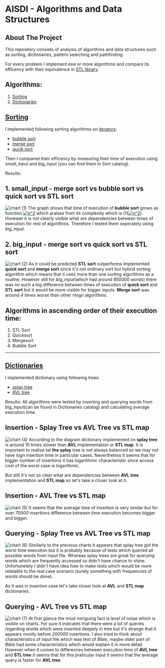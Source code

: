 # AISDI - Algorithms and Data Structures
## About The Project
This repository consists of analysis of algorithms and data structures such as sorting, dictionaries, pattern searching and pathfinding.

For every problem I implement one or more algorithms and compare its efficency with their equivalence in [STL library](https://pl.wikipedia.org/wiki/Standard_Template_Library).

## Algorithms:
1. [Sorting](#sorting)
2. [Dictionaries](#dictionaries)

<!-- Sorting -->
## [Sorting](https://en.wikipedia.org/wiki/Sorting_algorithm)
I implemented following sorting algorithms on [iterators](https://en.wikipedia.org/wiki/Iterator):
* [bubble sort](https://en.wikipedia.org/wiki/Bubble_sort)
* [merge sort](https://en.wikipedia.org/wiki/Merge_sort)
* [qucik sort](https://en.wikipedia.org/wiki/Quicksort)

Then I compared their efficency by measuring their time of execution using *small_input* and *big_input* (you can find them in *Sort* catalog).

Results:

## 1. small_input - merge sort vs bubble sort vs quick sort vs STL sort

![chart (1)](https://user-images.githubusercontent.com/43823276/69915290-aadf0000-144d-11ea-9167-bcad30b861f9.png)
The graph shows that time of execution of **bubble sort** grows as function     <a href="https://www.codecogs.com/eqnedit.php?latex=n^2" target="_blank"><img src="https://latex.codecogs.com/gif.latex?n^2" title="n^2" /></a>
 which araises from its complexity which is O(<a href="https://www.codecogs.com/eqnedit.php?latex=n^2" target="_blank"><img src="https://latex.codecogs.com/gif.latex?n^2" title="n^2" /></a>). Hovewer it is not clearly visible what are dependencies between times of execution for rest of algorithms. Therefore I tested them seperately using *big_input*.
 
 ## 2. big_input - merge sort vs quick sort vs STL sort
![chart (2)](https://user-images.githubusercontent.com/43823276/69915855-07ddb480-1454-11ea-96a1-f6e083a9d6d0.png)
As it could be predicted **STL sort** outperforms implemented **quick sort** and **merge sort** since it's not ordinary sort but hybrid sorting algorithm which means that it uses more than one sorting algorithms as a routine. However still for *big_input*(which had around *850000 words*) there was no such a big difference between times of execution of **quick sort** and **STL sort** but it would be more visible for bigger inputs. **Merge sort** was around *4* times worse than other nlogn algorithms.

## Algorithms in ascending order of their execution time:

1. STL Sort
2. Quicksort
3. Mergesort
4. Bubble Sort

---
<!-- Dictionaries -->
## [Dictionaries](https://en.wikipedia.org/wiki/Associative_array)

I implemented dictionary using following trees:

* [splay tree](https://en.wikipedia.org/wiki/Splay_tree)
* [AVL tree](https://en.wikipedia.org/wiki/AVL_tree)

Results:
All algorithms were tested by inserting and querying words from *big_input*(can be found in Dictionaries catalog) and calculating average execution time.

## Insertion - Splay Tree vs AVL Tree vs STL map
![chart (4)](https://user-images.githubusercontent.com/43823276/69920233-9159aa80-1485-11ea-942a-d11a25139929.png)
According to the diagram dictionary implemented on **splay tree** is around 10 times slower than **AVL** implementation or **STL map**. It is important to realize tat **the splay** tree is not always balanced so we may not have *logn* insertion time in particular cases. Nevertheless it seems that for bigger number of insertions it has logarithmic characteristic since access cost of the worst case is logarithmic. 

But still it's not so clear what are dependencies between **AVL tree** implementation and **STL map** so let's take a closer look at it.

## Insertion - AVL Tree vs STL map
![chart (5)](https://user-images.githubusercontent.com/43823276/69920447-5dcc4f80-1488-11ea-8e3c-d849d7c40cb3.png)
It seems that the average time of insertion is very similar but for over *70000* insertions difference between time execution becomes bigger and bigger. 

## Querying - Splay Tree vs AVL Tree vs STL map
![chart (6)](https://user-images.githubusercontent.com/43823276/69920563-e992ab80-1489-11ea-9155-891f1e258cb2.png)
Similarly to the previous charts it appears that splay tree got the worst time execution but it is probably because of tests which queried all possible words from input file. Whereas splay trees are great for querying words which are frequently accessed so didn't have chance to shine. Unfortunetely I didn't have idea how to make tests which would be more relatable to the real case scenario (surely something with frequencies of words should be done).

As it was in insertion case let's take closer look at **AVL** and **STL map** dictionaries.

## Querying - AVL Tree vs STL map
![chart (7)](https://user-images.githubusercontent.com/43823276/69920698-4c387700-148b-11ea-9073-371577b71d1a.png)
At first glance the most intriguing fact is level of noise which is visible on charts. For sure it indicates that there were a lot of queries regarding words which were inserted deepely in tree but it's strange that it appears mostly before *200000* insertions. I also tried to think about characteristics of input file which was text of *Bible*, maybe older part of *Bible* had some characteristics which would explain it in more detail.
However when it comes to differences between execution time of **AVL tree** and **STL tree** it seems that for this praticular input it seems that the average query is faster for **AVL tree**.
